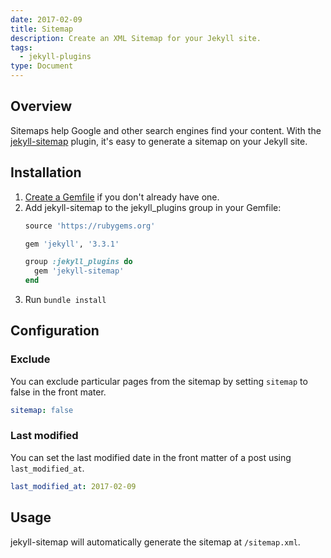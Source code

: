 ```yaml
---
date: 2017-02-09
title: Sitemap
description: Create an XML Sitemap for your Jekyll site.
tags:
  - jekyll-plugins
type: Document
---
```


## Overview

Sitemaps help Google and other search engines find your content. With the [jekyll-sitemap](https://github.com/jekyll/jekyll-sitemap) plugin, it's easy to generate a sitemap on your Jekyll site.

## Installation

1.  [Create a Gemfile](/jekyll-setup/gemfiles-and-the-bundler/) if you don't already have one.
2.  Add jekyll-sitemap to the jekyll_plugins group in your Gemfile:
    ~~~ruby
    source 'https://rubygems.org'

    gem 'jekyll', '3.3.1'

    group :jekyll_plugins do
      gem 'jekyll-sitemap'
    end
    ~~~
3. Run `bundle install`

## Configuration

### Exclude
You can exclude particular pages from the sitemap by setting `sitemap` to false in the front mater.

~~~yaml
sitemap: false
~~~

### Last modified

You can set the last modified date in the front matter of a post using `last_modified_at`.

~~~yaml
last_modified_at: 2017-02-09
~~~

## Usage

jekyll-sitemap will automatically generate the sitemap at `/sitemap.xml`.